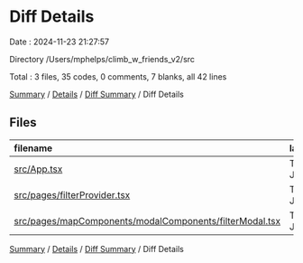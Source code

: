 # Diff Details

Date : 2024-11-23 21:27:57

Directory /Users/mphelps/climb_w_friends_v2/src

Total : 3 files, 35 codes, 0 comments, 7 blanks, all 42 lines

[Summary](results.md) / [Details](details.md) / [Diff Summary](diff.md) / Diff Details

## Files

| filename                                                                                                            | language       | code | comment | blank | total |
| :------------------------------------------------------------------------------------------------------------------ | :------------- | ---: | ------: | ----: | ----: |
| [src/App.tsx](/src/App.tsx)                                                                                         | TypeScript JSX |    2 |       0 |    -1 |     1 |
| [src/pages/filterProvider.tsx](/src/pages/filterProvider.tsx)                                                       | TypeScript JSX |   28 |       0 |     7 |    35 |
| [src/pages/mapComponents/modalComponents/filterModal.tsx](/src/pages/mapComponents/modalComponents/filterModal.tsx) | TypeScript JSX |    5 |       0 |     1 |     6 |

[Summary](results.md) / [Details](details.md) / [Diff Summary](diff.md) / Diff Details
